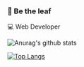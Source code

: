 ### 🍃 Be the leaf
💻 Web Developer

![Anurag's github stats](https://github-readme-stats.vercel.app/api?username=gabrieleandro)

[![Top Langs](https://github-readme-stats.vercel.app/api/top-langs/?username=gabrieleandro)](https://github.com/gabrieleandro/github-readme-stats)


<!--
**gabrieleandro/gabrieleandro** is a ✨ _special_ ✨ repository because its `README.md` (this file) appears on your GitHub profile.

Here are some ideas to get you started:

- 🔭 I’m currently working on ...
- 🌱 I’m currently learning ...
- 👯 I’m looking to collaborate on ...
- 🤔 I’m looking for help with ...
- 💬 Ask me about ...
- 📫 How to reach me: ...
- 😄 Pronouns: ...
- ⚡ Fun fact: ...
-->
